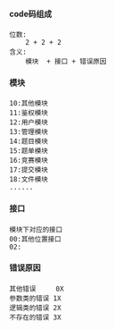#### code码组成
    位数:
        2 + 2 + 2
    含义:
        模块  + 接口 + 错误原因

#### 模块
    10:其他模块
    11:鉴权模块
    12:用户模块
    13:管理模块
    14:题目模块
    15:题单模块
    16:竞赛模块
    17:提交模块
    18:文件模块
    ......

#### 接口
    模块下对应的接口
    00:其他位置接口
    02:

#### 错误原因
    其他错误     0X
    参数类的错误 1X
    逻辑类的错误 2X
    不存在的错误 3X
